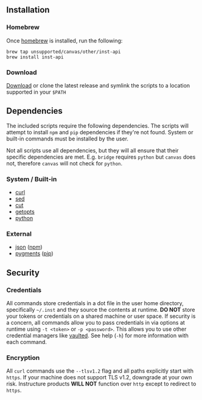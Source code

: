 ## Installation

### Homebrew
Once [homebrew](https://brew.sh/) is installed, run the following:

```
brew tap unsupported/canvas/other/inst-api
brew install inst-api
```

### Download

[Download](https://github.com/unsupported/canvas/other/inst-api/releases) or clone the latest release and symlink the scripts to a location supported in your `$PATH`

## Dependencies
The included scripts require the following dependencies.  The scripts will attempt to install `npm` and `pip` dependencies if they're not found. System or built-in commands must be installed by the user.

Not all scripts use all dependencies, but they will all ensure that their specific dependencies are met. E.g. `bridge` requires `python` but `canvas` does not, therefore `canvas` will not check for `python`.

### System / Built-in
* [curl](https://curl.haxx.se/)
* [sed](https://www.gnu.org/software/sed/)
* [cut](http://pubs.opengroup.org/onlinepubs/9699919799/utilities/cut.html)
* [getopts](http://pubs.opengroup.org/onlinepubs/9699919799/utilities/getopts.html)
* [python](https://www.python.org/)

### External
* [json](https://www.npmjs.com/package/json) ([npm](https://www.npmjs.com/))
* [pygments](http://pygments.org/) ([pip](https://pypi.python.org/pypi))

## Security

### Credentials
All commands store credentials in a dot file in the user home directory, specifically `~/.inst` and they source the contents at runtime.  **DO NOT** store your tokens or credentials on a shared machine or user space.  If security is a concern, all commands allow you to pass credentials in via options at runtime using `-t <token>` or `-p <password>`.  This allows you to use other credential managers like [vaulted](https://github.com/miquella/vaulted).  See help (`-h`) for more information with each command.

### Encryption
All `curl` commands use the `--tlsv1.2` flag and all paths explicitly start with `https`.  If your machine does not support TLS v1.2, downgrade at your own risk.  Instructure products **WILL NOT** function over `http` except to redirect to `https`.  
